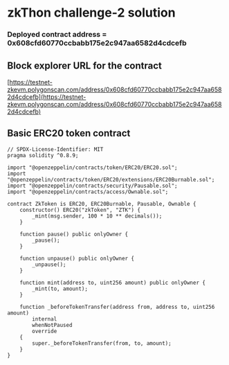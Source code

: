 
# zkThon challenge-2 solution

### Deployed contract address = 0x608cfd60770ccbabb175e2c947aa6582d4cdcefb

## Block explorer URL for the contract
[https://testnet-zkevm.polygonscan.com/address/0x608cfd60770ccbabb175e2c947aa6582d4cdcefb](https://testnet-zkevm.polygonscan.com/address/0x608cfd60770ccbabb175e2c947aa6582d4cdcefb)

## Basic ERC20 token contract

```
// SPDX-License-Identifier: MIT
pragma solidity ^0.8.9;

import "@openzeppelin/contracts/token/ERC20/ERC20.sol";
import "@openzeppelin/contracts/token/ERC20/extensions/ERC20Burnable.sol";
import "@openzeppelin/contracts/security/Pausable.sol";
import "@openzeppelin/contracts/access/Ownable.sol";

contract ZkToken is ERC20, ERC20Burnable, Pausable, Ownable {
    constructor() ERC20("zkToken", "ZTK") {
        _mint(msg.sender, 100 * 10 ** decimals());
    }

    function pause() public onlyOwner {
        _pause();
    }

    function unpause() public onlyOwner {
        _unpause();
    }

    function mint(address to, uint256 amount) public onlyOwner {
        _mint(to, amount);
    }

    function _beforeTokenTransfer(address from, address to, uint256 amount)
        internal
        whenNotPaused
        override
    {
        super._beforeTokenTransfer(from, to, amount);
    }
}
```
